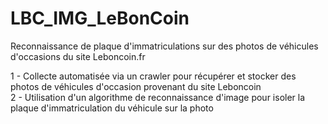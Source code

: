 # LBC_IMG_LeBonCoin

Reconnaissance de plaque d'immatriculations sur des photos de véhicules d'occasions du site Leboncoin.fr

1 - Collecte automatisée via un crawler pour récupérer et stocker des photos de véhicules d'occasion provenant du site Leboncoin <br>
2 - Utilisation d'un algorithme de reconnaissance d'image pour isoler la plaque d'immatriculation du véhicule sur la photo
